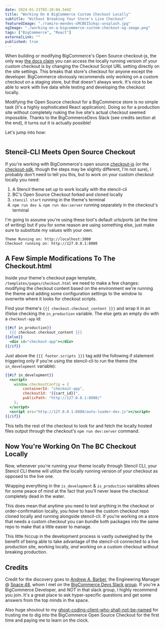 ```yaml
---
date: 2024-01-21T05:10:04.544Z
title: "Working On A BigCommerce Custom Checkout Locally"
subtitle: "Without Breaking Your Store's Live Checkout"
featuredImage: "./ramiro-mendes-sMCBEI5zkqc-unsplash.jpg"
ogImage: "./working-on-a-bigcommerce-custom-checkout-og-image.png"
tags: ["BigCommerce", "React"]
externalLink: ""
published: true
---
```


When building or modifying BigCommerce's Open Source checkout-js, the only way [the docs claim](https://developer.bigcommerce.com/docs/storefront/cart-checkout/open-checkouts/guide) you can access the locally running version of your custom checkout is by changing the Checkout Script URL setting directly on the site settings. This breaks that store's checkout for anyone except the developer. BigCommerce obviously recommends only working on a custom checkout on a staging store, but that doesn't always work. It's nice to be able to work with live data while testing and developing the checkout locally.

Modifying the Open Source checkout for a BigCommerce store is no simple task (it's a highly sophisticated React application). Doing so for a production site without completely nuking the live site's actual checkout seemed impossible. Thanks to the BigCommerceDevs Slack (see credits section at the end), it turns out it is actually possible!

Let's jump into how:

```toc

```

## Stencil-CLI Meets Open Source Checkout

If you're working with BigCommerce's open source [checkout-js](https://github.com/bigcommerce/checkout-js) (or the [checkout-sdk](https://github.com/bigcommerce/checkout-sdk-js), though the steps may be slightly different, I'm not sure), I probably don't need to tell you this, but to work on your custom checkout locally you need:

1. A Stencil theme set up to work locally with the stencil-cli
2. BC's Open Source Checkout forked and cloned locally
3. `stencil start` running in the theme's terminal
4. `npm run dev & npm run dev:server` running separately in the checkout's terminal

I'm going to assume you're using these tool's default urls/ports (at the time of writing) but if you for some reason are using something else, just make sure to substitute my values with your own.

```
Theme Running on: http://localhost:3000
Checkout running on: http://127.0.0.1:8080
```

## A Few Simple Modifications To The Checkout.html

Inside your theme's checkout page template, `/templates/pages/checkout.html` we need to make a few changes: modifying the checkout content based on the environment we're running the theme and adding some configuration settings to the window to overwrite where it looks for checkout scripts.

Find your theme's `{{{ checkout.checkout_content }}}` and wrap it in an if/else checking the `in_production` variable. The else gets an empty div with a `checkout-app` id: 

```handlebars
{{#if in_production}}
  {{{ checkout.checkout_content }}}
{{else}}
  <div id="checkout-app"></div>
{{/if}}
```

Just above the `{{{ footer.scripts }}}` tag add the following if statement triggering only if you're using the stencil-cli to run the theme (the `in_development` variable): 

```handlebars
{{#if in_development}}
  <script>
    window.checkoutConfig = { 
        containerId: "checkout-app",
        checkoutId: "{{cart_id}}",
        publicPath: "http://127.0.0.1:8080/"
    };
  </script>
  <script src="http://127.0.0.1:8080/auto-loader-dev.js"></script>
{{/if}}
```

This tells the rest of the checkout to look for and fetch the locally hosted files output through the checkout's `npm run dev:server` command.

## Now You're Working On The BC Checkout Locally

Now, whenever you're running your theme locally through Stencil CLI, your Stencil CLI theme will utilize the locally running version of your checkout as opposed to the live one. 

Wrapping everything in the `is_development` & `is_production` variables allows for some peace of mind at the fact that you'll never leave the checkout completely dead in the water.

This does mean that anytime you need to test anything in the checkout or order-confirmation locally, you *have* to have the custom checkout repo cloned locally and running alongside stencil-cli. If you're working on a store that needs a custom checkout you can bundle both packages into the same repo to make that a little easier to manage.

This little hiccup in the development process is vastly outweighed by the benefit of being able to take advantage of the stencil-cli connected to a live production site, working locally, *and* working on a custom checkout without breaking production.

## Credits

Credit for the discovery goes to [Andrew A. Barber](https://www.linkedin.com/in/andrewabarber), the Engineering Manager @ [Space 48](https://www.space48.com/), whom I met on the [BigCommerce Devs Slack group](https://developer.bigcommerce.com/docs/start/about/support#developer-slack). If you're a BigCommerce Developer, and _NOT_ in that slack group, I highly recommend you join. It's a great place to ask hyper-specific questions and get some answers from the top minds in the space.

Also huge shoutout to my [ghost-coding-client-who-shall-not-be-named](/services/ghost-coding/) for trusting me to dig into the BigCommerce Open Source Checkout for the first time and paying me to learn on the clock.